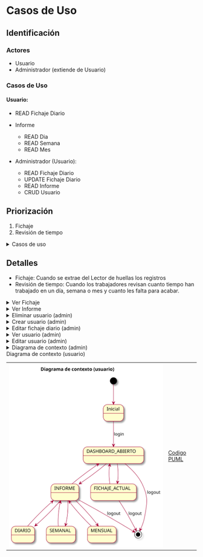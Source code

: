 # Casos de Uso

## Identificación

### Actores
- Usuario
- Administrador (extiende de Usuario)

### Casos de Uso
#### Usuario:
  - READ Fichaje Diario
  - Informe
    - READ Dia
    - READ Semana
    - READ Mes

- Administrador (Usuario):
  - READ Fichaje Diario
  - UPDATE Fichaje Diario
  - READ Informe
  - CRUD Usuario

## Priorización
1. Fichaje
2. Revisión de tiempo


<details>
<summary>Casos de uso</summary>

|  |  |
| -- | -- |
| ![](../../imagenes/casosDeUso/diagramaCasosDeUso.svg) | [Codigo PUML](../../modelosUML/casosDeUso/casosDeUso.puml) |

</details>

## Detalles
- Fichaje: Cuando se extrae del Lector de huellas los registros
- Revisión de tiempo: Cuando los trabajadores revisan cuanto tiempo han trabajado en un día, semana o mes y cuanto les falta para acabar.

<details>
<summary>Ver Fichaje</summary>

|  |  |
| -- | -- |
| ![](../../imagenes/casosDeUso/detalles/verFichajeV2.svg) | [Codigo PUML](../../modelosUML/casosDeUso/detalles/verFichajeV2.puml) |
| ![](../../imagenes/casosDeUso/detalles/verFichajeAdminV2.svg) | [Codigo PUML](../../modelosUML/casosDeUso/detalles/verFichajeAdminV2.puml) |



</details>

<details>
<summary>Ver Informe</summary>

|  |  |
| -- | -- |
| ![](../../imagenes/casosDeUso/detalles/verInformeV2.svg) | [Codigo PUML](../../modelosUML/casosDeUso/detalles/verInformeV2.puml) |

</details>

<details>
<summary>Eliminar usuario (admin)</summary>

|  |  |
| -- | -- |
| ![](../../imagenes/casosDeUso/detalles/eliminarUsuario.svg) | [Codigo PUML](../../modelosUML/casosDeUso/detalles/eliminarUsuario.puml) |

</details>

<details>
<summary>Crear usuario (admin)</summary>

|  |  |
| -- | -- |
| ![](../../imagenes/casosDeUso/detalles/crearUsuario.svg) | [Codigo PUML](../../modelosUML/casosDeUso/detalles/crearUsuario.puml) |

</details>

<details>
<summary>Editar fichaje diario (admin)</summary>

|  |  |
| -- | -- |
| ![](../../imagenes/casosDeUso/detalles/modificarFichajeV2.svg) | [Codigo PUML](../../modelosUML/casosDeUso/detalles/modificarFichajeV2.puml) | 



</details>

<details>
<summary>Ver usuario (admin)</summary>

|  |  |
| -- | -- |
| ![](../../imagenes/casosDeUso/detalles/verUsuario.svg) | [Codigo PUML](../../modelosUML/casosDeUso/detalles/verUsuario.puml) |

</details>

<details>
<summary>Editar usuario (admin)</summary>
 
|  |  |
| -- | -- |
| ![](../../imagenes/casosDeUso/detalles/editarUsuario.svg) | [Codigo PUML](../../modelosUML/casosDeUso/detalles/editarUsuario.puml) |

</details>

<details>
<summary>Diagrama de contexto (admin)</summary>

|  |  |
| -- | -- |
| ![](../../imagenes/casosDeUso/diagramaContexto(admin).svg) | [Codigo PUML](../../modelosUML/casosDeUso/diagramaContexto(admin).puml) |

</details>

<summary>Diagrama de contexto (usuario)</summary>

|  |  |
| -- | -- |
| ![](../../imagenes/casosDeUso/diagramaContexto(usuario).svg) | [Codigo PUML](../../modelosUML/casosDeUso/diagramaContexto(usuario).puml) |

</details>
